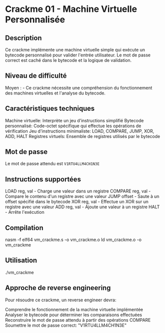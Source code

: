 # Crackme 01 - Machine Virtuelle Personnalisée

## Description
Ce crackme implémente une machine virtuelle simple qui exécute un bytecode personnalisé pour valider l'entrée utilisateur. Le mot de passe correct est caché dans le bytecode et la logique de validation.

## Niveau de difficulté
Moyen : - Ce crackme nécessite une compréhension du fonctionnement des machines virtuelles et l'analyse du bytecode.

## Caractéristiques techniques

Machine virtuelle: Interprète un jeu d'instructions simplifié
Bytecode personnalisé: Code-octet spécifique qui effectue les opérations de vérification
Jeu d'instructions minimaliste: LOAD, COMPARE, JUMP, XOR, ADD, HALT
Registres virtuels: Ensemble de registres utilisés par le bytecode

## Mot de passe
Le mot de passe attendu est `V1RTU4LLM4CH1N3E`

## Instructions supportées

LOAD reg, val - Charge une valeur dans un registre
COMPARE reg, val - Compare le contenu d'un registre avec une valeur
JUMP offset - Saute à un offset spécifié dans le bytecode
XOR reg, val - Effectue un XOR sur un registre avec une valeur
ADD reg, val - Ajoute une valeur à un registre
HALT - Arrête l'exécution

## Compilation

nasm -f elf64 vm_crackme.s -o vm_crackme.o
ld vm_crackme.o -o vm_crackme

## Utilisation

./vm_crackme


## Approche de reverse engineering

Pour résoudre ce crackme, un reverse engineer devra:

Comprendre le fonctionnement de la machine virtuelle implémentée
Analyser le bytecode pour déterminer les comparaisons effectuées
Reconstruire le mot de passe attendu à partir des opérations COMPARE
Soumettre le mot de passe correct: "V1RTU4LLM4CH1N3E"